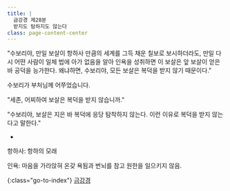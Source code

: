 ```yaml
---
title: |
  금강경 제28분
  받지도 탐하지도 않는다
class: page-content-center
---
```


"수보리야, 만일 보살이 항하사 만큼의 세계를 그득 채운 칠보로 보시하더라도,
만일 다시 어떤 사람이 일체 법에 아가 없음을 알아 인욕을 성취하면
이 보살은 앞 보살이 얻은 바 공덕을 능가한다.
왜냐하면, 수보리야, 모든 보살은 복덕을 받지 않기 때문이다."

수보리가 부처님께 어쭈었습니다.

"세존, 어찌하여 보살은 복덕을 받지 않습니까."

"수보리야, 보살은 지은 바 복덕에 응당 탐착하지 않는다.
이런 이유로 복덕을 받지 않는다고 말한다."

*

항하사: 항하의 모래

인욕: 마음을 가라앉혀 온갖 욕됨과 번뇌를 참고 원한을 일으키지 않음.

{:class="go-to-index"}
[금강경](index)